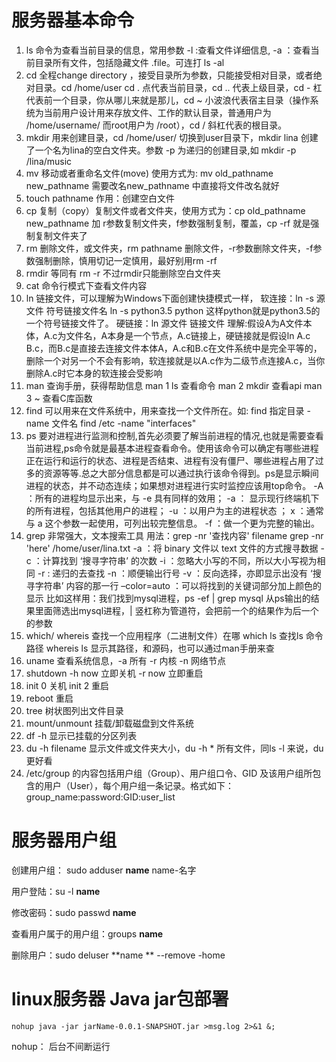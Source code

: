 # 服务器基本命令

1. ls 命令为查看当前目录的信息，常用参数 -l :查看文件详细信息, -a ：查看当前目录所有文件，包括隐藏文件 .file。可连打 ls -al
2. cd 全程change directory ，接受目录所为参数，只能接受相对目录，或者绝对目录。cd /home/user cd .  点代表当前目录，cd .. 代表上级目录，cd - 杠代表前一个目录，你从哪儿来就是那儿，cd ~  小波浪代表宿主目录（操作系统为当前用户设计用来存放文件、工作的默认目录，普通用户为 /home/username/ 而root用户为  /root），cd / 斜杠代表的根目录。
3. mkdir 用来创建目录，cd /home/user/ 切换到user目录下，mkdir lina 创建了一个名为lina的空白文件夹。参数 -p 为递归的创建目录,如 mkdir -p /lina/music
4. mv 移动或者重命名文件(move) 使用方式为: mv old_pathname new_pathname 需要改名new_pathname 中直接将文件改名就好
5. touch pathname 作用：创建空白文件
6. cp 复制（copy）复制文件或者文件夹，使用方式为：cp old_pathname new_pathname 加 r参数复制文件夹，f参数强制复制，覆盖，cp -rf 就是强制复制文件夹了
7. rm 删除文件，或文件夹，rm pathname 删除文件，-r参数删除文件夹，-f参数强制删除，慎用切记一定慎用，最好别用rm -rf
8. rmdir 等同有 rm -r 不过rmdir只能删除空白文件夹
9. cat 命令行模式下查看文件内容
10. ln 链接文件，可以理解为Windows下面创建快捷模式一样，
     软连接：ln -s 源文件 符号链接文件名 ln -s python3.5 python 这样python就是python3.5的一个符号链接文件了。
     硬链接：ln 源文件 链接文件
     理解:假设A为A文件本体，A.c为文件名，A本身是一个节点，A.c链接上，硬链接就是假设ln A.c  B.c，而B.c是直接去连接文件本体A，A.c和B.c在文件系统中是完全平等的，删除一个对另一个不会有影响，软连接就是以A.c作为二级节点连接A.c，当你删除A.c时它本身的软连接会受影响
11. man 查询手册，获得帮助信息
     man 1 ls 查看命令
     man 2 mkdir 查看api
     man 3 ~ 查看C库函数
12. find 可以用来在文件系统中，用来查找一个文件所在。如: find 指定目录 -name 文件名 find /etc -name "interfaces"
13. ps  要对进程进行监测和控制,首先必须要了解当前进程的情况,也就是需要查看当前进程,ps命令就是最基本进程查看命令。使用该命令可以确定有哪些进程正在运行和运行的状态、进程是否结束、进程有没有僵尸、哪些进程占用了过多的资源等等.总之大部分信息都是可以通过执行该命令得到。ps是显示瞬间进程的状态，并不动态连续；如果想对进程进行实时监控应该用top命令。
     -A ：所有的进程均显示出来，与 -e 具有同样的效用；
     -a ： 显示现行终端机下的所有进程，包括其他用户的进程；
     -u ：以用户为主的进程状态 ；
     x ：通常与 a 这个参数一起使用，可列出较完整信息。
     -f ：做一个更为完整的输出。
14. grep 非常强大，文本搜索工具 用法：grep -nr '查找内容' filename grep -nr 'here' /home/user/lina.txt
     -a ：将 binary 文件以 text 文件的方式搜寻数据
     -c ：计算找到 ‘搜寻字符串’ 的次数
     -i ：忽略大小写的不同，所以大小写视为相同
     -r : 递归的去查找
     -n ：顺便输出行号
     -v ：反向选择，亦即显示出没有 ‘搜寻字符串’ 内容的那一行
     –color=auto ：可以将找到的关键词部分加上颜色的显示
     比如这样用：我们找到mysql进程，ps -ef | grep mysql 从ps输出的结果里面筛选出mysql进程，| 竖杠称为管道符，会把前一个的结果作为后一个的参数
15. which/ whereis 查找一个应用程序（二进制文件）在哪
     which ls 查找ls 命令路径
     whereis ls 显示其路径，和源码，也可以通过man手册来查
16. uname 查看系统信息，-a 所有 -r 内核 -n 网络节点
17. shutdown -h now 立即关机 -r now 立即重启
18. init 0 关机 init 2 重启
19. reboot 重启
20. tree 树状图列出文件目录
21. mount/unmount 挂载/卸载磁盘到文件系统
22. df -h 显示已挂载的分区列表
23. du -h filename 显示文件或文件夹大小，du -h * 所有文件，同ls -l 来说，du更好看
24. /etc/group 的内容包括用户组（Group）、用户组口令、GID 及该用户组所包含的用户（User），每个用户组一条记录。格式如下：group_name:password:GID:user_list 

# 服务器用户组

创建用户组： sudo adduser **name**  name-名字

用户登陆：su -l **name**

修改密码：sudo passwd **name**

查看用户属于的用户组：groups **name**

删除用户：sudo deluser **name ** --remove -home



# linux服务器 Java jar包部署

```linux
nohup java -jar jarName-0.0.1-SNAPSHOT.jar >msg.log 2>&1 &;
```

nohup： 后台不间断运行



